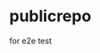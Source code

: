 # publicrepo
for e2e test



































































































































































































































































































































































































































































































































































































































































































































































































































































































































































































































































































































































































































































































































































































































































































































































































































































































































































































































